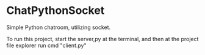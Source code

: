 # ChatPythonSocket
Simple Python chatroom, utilizing socket.

To run this project, start the server,py at the terminal, and then at the project file explorer run cmd "client.py"


